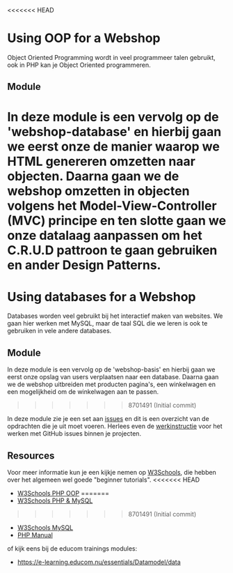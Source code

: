 <<<<<<< HEAD
# Using OOP for a Webshop

Object Oriented Programming wordt in veel programmeer talen gebruikt, ook in PHP kan je Object Oriented programmeren.

## Module
In deze module is een vervolg op de 'webshop-database' en hierbij gaan we eerst onze de manier waarop we HTML genereren omzetten naar objecten. Daarna gaan we de webshop omzetten in objecten volgens het Model-View-Controller (MVC) principe en ten slotte gaan we onze datalaag aanpassen om het C.R.U.D pattroon te gaan gebruiken en ander Design Patterns.
=======
# Using databases for a Webshop

Databases worden veel gebruikt bij het interactief maken van websites. We gaan hier werken met MySQL, maar de taal SQL die we leren is ook te gebruiken in vele andere databases.

## Module
In deze module is een vervolg op de 'webshop-basis' en hierbij gaan we eerst onze opslag van users verplaatsen naar een database. Daarna gaan we de webshop uitbreiden met producten pagina's, een winkelwagen en een mogelijkheid om de winkelwagen aan te passen. 
>>>>>>> 8701491 (Initial commit)

In deze module zie je een set aan [issues](../../issues) en dit is een overzicht van de opdrachten die je uit moet voeren. Herlees even de [werkinstructie](https://e-learning.educom.nu/algemeen/ProjectStructure/repository) voor het werken met GitHub issues binnen je projecten.

## Resources
Voor meer informatie kun je een kijkje nemen op [W3Schools](https://www.w3schools.com/), die hebben over het algemeen wel goede "beginner tutorials". 
<<<<<<< HEAD
* [W3Schools PHP OOP](https://www.w3schools.com/php/php_oop_what_is.asp)
=======
* [W3Schools PHP & MySQL](https://www.w3schools.com/php7/php_mysql_intro.asp)
>>>>>>> 8701491 (Initial commit)
* [W3Schools MySQL](https://www.w3schools.com/mysql/)
* [PHP Manual](http://www.php.net/manual/en/)

of kijk eens bij de educom trainings modules: 
* https://e-learning.educom.nu/essentials/Datamodel/data

